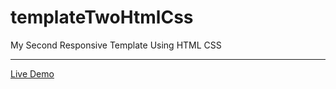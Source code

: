 # templateTwoHtmlCss
My Second Responsive Template Using HTML CSS
<hr/>
<a href="https://ziad-ahmed22.github.io/Template-Two-Html-Css/">Live Demo</a>
